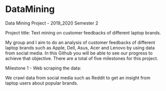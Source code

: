 # DataMining
Data Mining Project - 2019_2020 Semester 2

Project title: Text mining on customer feedbacks of different laptop brands.

My group and I aim to do an analysis of customer feedbacks of different laptop brands such as Apple, Dell, Asus, Acer and Lenovo by using data from social media. In this Github you will be able to see our progress to achieve that objective. There are a total of five milestones for this project.

Milestone 1 - Web scraping the data:

We crawl data from social media such as Reddit to get an insight from laptop users about popular brands.
